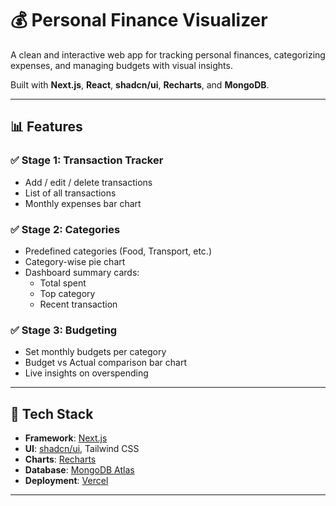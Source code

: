 # 💰 Personal Finance Visualizer

A clean and interactive web app for tracking personal finances, categorizing expenses, and managing budgets with visual insights.

Built with **Next.js**, **React**, **shadcn/ui**, **Recharts**, and **MongoDB**.

---

## 📊 Features

### ✅ Stage 1: Transaction Tracker
- Add / edit / delete transactions
- List of all transactions
- Monthly expenses bar chart

### ✅ Stage 2: Categories
- Predefined categories (Food, Transport, etc.)
- Category-wise pie chart
- Dashboard summary cards:
  - Total spent
  - Top category
  - Recent transaction

### ✅ Stage 3: Budgeting
- Set monthly budgets per category
- Budget vs Actual comparison bar chart
- Live insights on overspending

---

## 🚀 Tech Stack

- **Framework**: [Next.js](https://nextjs.org/)
- **UI**: [shadcn/ui](https://ui.shadcn.dev/), Tailwind CSS
- **Charts**: [Recharts](https://recharts.org/)
- **Database**: [MongoDB Atlas](https://www.mongodb.com/atlas)
- **Deployment**: [Vercel](https://vercel.com)

---
